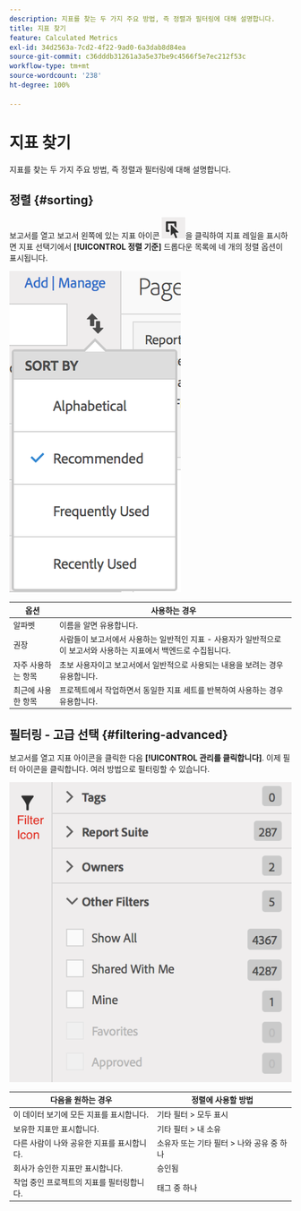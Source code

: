 ```yaml
---
description: 지표를 찾는 두 가지 주요 방법, 즉 정렬과 필터링에 대해 설명합니다.
title: 지표 찾기
feature: Calculated Metrics
exl-id: 34d2563a-7cd2-4f22-9ad0-6a3dab8d84ea
source-git-commit: c36dddb31261a3a5e37be9c4566f5e7ec212f53c
workflow-type: tm+mt
source-wordcount: '238'
ht-degree: 100%

---
```


# 지표 찾기

지표를 찾는 두 가지 주요 방법, 즉 정렬과 필터링에 대해 설명합니다.

## 정렬 {#sorting}

보고서를 열고 보고서 왼쪽에 있는 지표 아이콘 ![](assets/metrics_icon.png)을 클릭하여 지표 레일을 표시하면 지표 선택기에서 **[!UICONTROL 정렬 기준]** 드롭다운 목록에 네 개의 정렬 옵션이 표시됩니다.

![](assets/cm_sort.png)

| 옵션 | 사용하는 경우 |
|---|---|
| 알파벳 | 이름을 알면 유용합니다. |
| 권장 | 사람들이 보고서에서 사용하는 일반적인 지표 - 사용자가 일반적으로 이 보고서와 사용하는 지표에서 백엔드로 수집됩니다. |
| 자주 사용하는 항목 | 초보 사용자이고 보고서에서 일반적으로 사용되는 내용을 보려는 경우 유용합니다. |
| 최근에 사용한 항목 | 프로젝트에서 작업하면서 동일한 지표 세트를 반복하여 사용하는 경우 유용합니다. |

## 필터링 - 고급 선택 {#filtering-advanced}

보고서를 열고 지표 아이콘을 클릭한 다음 **[!UICONTROL 관리를 클릭합니다]**. 이제 필터 아이콘을 클릭합니다. 여러 방법으로 필터링할 수 있습니다.

![](assets/cm_advanced_sel.png)

| 다음을 원하는 경우 | 정렬에 사용할 방법 |
| --- | --- |
| 이 데이터 보기에 모든 지표를 표시합니다. | 기타 필터 > 모두 표시 |
| 보유한 지표만 표시합니다. | 기타 필터 > 내 소유 |
| 다른 사람이 나와 공유한 지표를 표시합니다. | 소유자 또는 기타 필터 > 나와 공유 중 하나 |
| 회사가 승인한 지표만 표시합니다. | 승인됨 |
| 작업 중인 프로젝트의 지표를 필터링합니다. | 태그 중 하나 |
